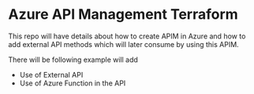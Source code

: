 # Azure API Management Terraform

This repo will have details about how to create APIM in Azure and how to add external API methods which will later consume by using this APIM. 

There will be following example will add 

- Use of External API 
- Use of Azure Function in the API 
